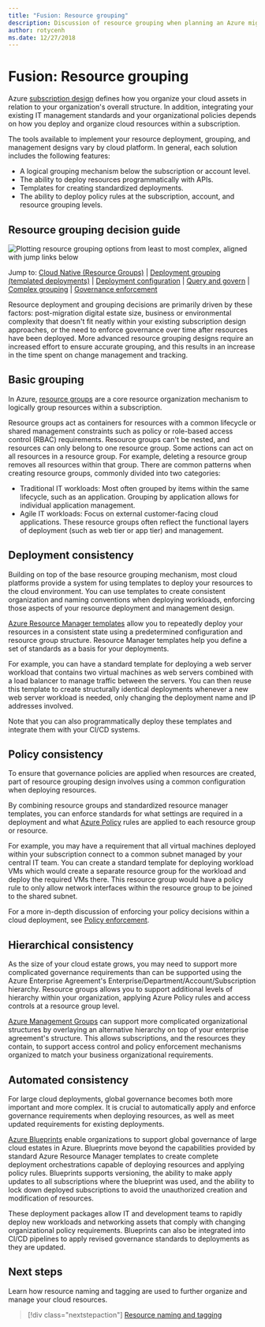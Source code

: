 ```yaml
---
title: "Fusion: Resource grouping" 
description: Discussion of resource grouping when planning an Azure migrations
author: rotycenh
ms.date: 12/27/2018
---
```


# Fusion: Resource grouping

Azure [subscription design](../subscriptions/overview.md) defines how you organize your cloud assets in relation to your organization's overall structure. In addition, integrating your existing IT management standards and your organizational policies depends on how you deploy and organize cloud resources within a subscription.

The tools available to implement your resource deployment, grouping, and management designs vary by cloud platform. In general, each solution includes the following features:

- A logical grouping mechanism below the subscription or account level.
- The ability to deploy resources programmatically with APIs.
- Templates for creating standardized deployments.
- The ability to deploy policy rules at the subscription, account, and resource grouping levels.

## Resource grouping decision guide

![Plotting resource grouping options from least to most complex, aligned with jump links below](../../_images/discovery-guides/discovery-guide-resource-grouping.png)

Jump to: [Cloud Native (Resource Groups)](#cloud-native-resource-groups) | [Deployment grouping (templated deployments)](#deployment-grouping-templated-deployments) | [Deployment configuration](#deployment-configuration) | [Query and govern](#query-and-govern) | [Complex grouping](#complex-grouping) | [Governance enforcement](#governance-enforcement)

Resource deployment and grouping decisions are primarily driven by these factors: post-migration digital estate size, business or environmental complexity that doesn't fit neatly within your existing subscription design approaches, or the need to enforce governance over time after resources have been deployed. More advanced resource grouping designs require an increased effort to ensure accurate grouping, and this results in an increase in the time spent on change management and tracking.

## Basic grouping

In Azure, [resource groups](/azure/azure-resource-manager/resource-group-overview#resource-groups) are a core resource organization mechanism to logically group resources within a subscription.

Resource groups act as containers for resources with a common lifecycle or shared management constraints such as policy or role-based access control (RBAC) requirements. Resource groups can't be nested, and resources can only belong to one resource group. Some actions can act on all resources in a resource group. For example, deleting a resource group removes all resources within that group. There are common patterns when creating resource groups, commonly divided into two categories:

- Traditional IT workloads: Most often grouped by items within the same lifecycle, such as an application. Grouping by application allows for individual application management.
- Agile IT workloads: Focus on external customer-facing cloud applications. These resource groups often reflect the functional layers of deployment (such as web tier or app tier) and management.

## Deployment consistency

Building on top of the base resource grouping mechanism, most cloud platforms provide a system for using templates to deploy your resources to the cloud environment. You can use templates to create consistent organization and naming conventions when deploying workloads, enforcing those aspects of your resource deployment and management design.

[Azure Resource Manager templates](/azure/azure-resource-manager/resource-group-overview#template-deployment) allow you to repeatedly deploy your resources in a consistent state using a predetermined configuration and resource group structure. Resource Manager templates help you define a set of standards as a basis for your deployments.

For example, you can have a standard template for deploying a web server workload that contains two virtual machines as web servers combined with a load balancer to manage traffic between the servers. You can then reuse this template to create structurally identical deployments whenever a new web server workload is needed, only changing the deployment name and IP addresses involved.

Note that you can also programmatically deploy these templates and integrate them with your CI/CD systems.

## Policy consistency

To ensure that governance policies are applied when resources are created, part of resource grouping design involves using a common configuration when deploying resources.

By combining resource groups and standardized resource manager templates, you can enforce standards for what settings are required in a deployment and what [Azure Policy](/azure/governance/policy/overview) rules are applied to each resource group or resource.

For example, you may have a requirement that all virtual machines deployed within your subscription connect to a common subnet managed by your central IT team. You can create a standard template for deploying workload VMs which would create a separate resource group for the workload and deploy the required VMs there. This resource group would have a policy rule to only allow network interfaces within the resource group to be joined to the shared subnet.

For a more in-depth discussion of enforcing your policy decisions within a cloud deployment, see [Policy enforcement](../policy-enforcement/overview.md).

## Hierarchical consistency

As the size of your cloud estate grows, you may need to support more complicated governance requirements than can be supported using the Azure Enterprise Agreement's Enterprise/Department/Account/Subscription hierarchy. Resource groups allows you to support additional levels of hierarchy within your organization, applying Azure Policy rules and access controls at a resource group level.

[Azure Management Groups](../subscriptions/overview.md#management-groups) can support more complicated organizational structures by overlaying an alternative hierarchy on top of your enterprise agreement's structure. This allows subscriptions, and the resources they contain, to support access control and policy enforcement mechanisms organized to match your business organizational requirements.

## Automated consistency

For large cloud deployments, global governance becomes both more important and more complex. It is crucial to automatically apply and enforce governance requirements when deploying resources, as well as meet updated requirements for existing deployments.

[Azure Blueprints](/azure/governance/blueprints/overview) enable organizations to support global governance of large cloud estates in Azure. Blueprints move beyond the capabilities provided by standard Azure Resource Manager templates to create complete deployment orchestrations capable of deploying resources and applying policy rules. Blueprints supports versioning, the ability to make apply updates to all subscriptions where the blueprint was used, and the ability to lock down deployed subscriptions to avoid the unauthorized creation and modification of resources.

These deployment packages allow IT and development teams to rapidly deploy new workloads and networking assets that comply with changing organizational policy requirements. Blueprints can also be integrated into CI/CD pipelines to apply revised governance standards to deployments as they are updated.

## Next steps

Learn how resource naming and tagging are used to further organize and manage your cloud resources.

> [!div class="nextstepaction"]
> [Resource naming and tagging](../resource-tagging/overview.md)
